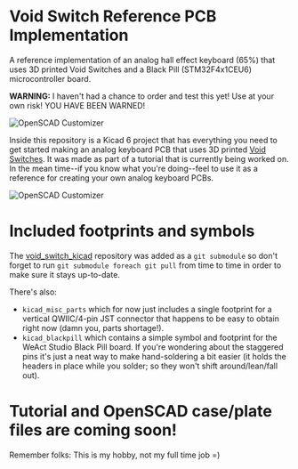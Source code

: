 # Void Switch Reference PCB Implementation

A reference implementation of an analog hall effect keyboard (65%) that uses 3D printed Void Switches and a Black Pill (STM32F4x1CEU6) microcontroller board.

__WARNING:__ I haven't had a chance to order and test this yet!  Use at your own risk!  YOU HAVE BEEN WARNED!

![OpenSCAD Customizer](/assets/images/void_switch_65_pct_front.png)

Inside this repository is a Kicad 6 project that has everything you need to get started making an analog keyboard PCB that uses 3D printed [Void Switches](https://github.com/riskable/void_switch).  It was made as part of a tutorial that is currently being worked on.  In the mean time--if you know what you're doing--feel to use it as a reference for creating your own analog keyboard PCBs.

![OpenSCAD Customizer](/assets/images/void_switch_65_pct_back.png)

# Included footprints and symbols

The [void_switch_kicad](https://github.com/riskable/void_switch_kicad) repository was added as a `git submodule` so don't forget to run `git submodule foreach git pull` from time to time in order to make sure it stays up-to-date.

There's also:

 * `kicad_misc_parts` which for now just includes a single footprint for a vertical QWIIC/4-pin JST connector that happens to be easy to obtain right now (damn you, parts shortage!).
 * `kicad_blackpill` which contains a simple symbol and footprint for the WeAct Studio Black Pill board.  If you're wondering about the staggered pins it's just a neat way to make hand-soldering a bit easier (it holds the headers in place while you solder; so they won't shift around/lean/fall out).

# Tutorial and OpenSCAD case/plate files are coming soon!

Remember folks: This is my hobby, not my full time job =)
